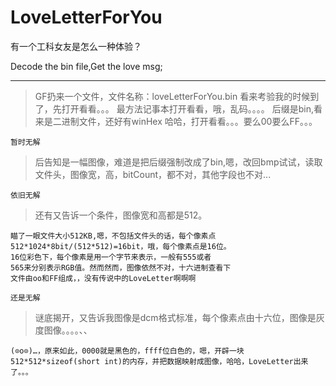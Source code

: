 # LoveLetterForYou

有一个工科女友是怎么一种体验？

Decode the bin file,Get the love msg;

---

> GF扔来一个文件，文件名称：loveLetterForYou.bin
看来考验我的时候到了，先打开看看。。。
最方法记事本打开看看，哦，乱码。。。。
后缀是bin,看来是二进制文件，还好有winHex
哈哈，打开看看。。。要么00要么FF。。。

```
暂时无解
```
> 后告知是一幅图像，难道是把后缀强制改成了bin,嗯，改回bmp试试，读取文件头，图像宽，高，bitCount，都不对，其他字段也不对...
```
依旧无解
```
> 还有又告诉一个条件，图像宽和高都是512。

```
瞄了一眼文件大小512KB,嗯，不包括文件头的话，每个像素点
512*1024*8bit/(512*512)=16bit，哦，每个像素点是16位。
16位彩色下，每个像素是用一个字节来表示，一般有555或者
565来分别表示RGB值。然而然而，图像依然不对，十六进制查看下
文件由oo和FF组成，，没有传说中的LoveLetter啊啊啊
```

```
还是无解
```
> 谜底揭开，又告诉我图像是dcm格式标准，每个像素点由十六位，图像是灰度图像。。。。、、

```
(⊙o⊙)…，原来如此，0000就是黑色的，ffff位白色的，嗯，开辟一块512*512*sizeof(short int)的内存，并把数据映射成图像，哈哈，LoveLetter出来了。。。
```
